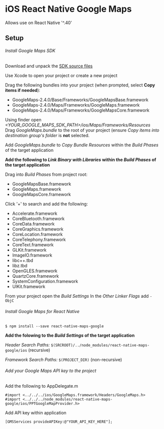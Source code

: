 # iOS React Native Google Maps

Allows use on React Native '^.40'
## Setup

###### Install Google Maps SDK
Download and unpack the [SDK source files](https://dl.google.com/dl/cpdc/ca91069241a099f1/GoogleMaps-2.4.0.tar.gz)

Use Xcode to open your project or create a new project

Drag the following bundles into your project (when prompted, select __Copy items if needed__):
* GoogleMaps-2.4.0/Base/Frameworks/GoogleMapsBase.framework
* GoogleMaps-2.4.0/Maps/Frameworks/GoogleMaps.framework
* GoogleMaps-2.4.0/Maps/Frameworks/GoogleMapsCore.framework

Using finder open _<YOUR_GOOGLE_MAPS_SDK_PATH>/ios/Maps/Frameworks/Resources_
Drag _GoogleMaps.bundle_ to the root of your project (ensure _Copy items into destination group's folder_ is __not__ selected.

Add _GoogleMaps.bundle_ to _Copy Bundle Resources_ within the _Build Phases_ of the target application

__Add the following to _Link Binary with Libraries_ within the _Build Phases_ of the target application__

Drag into _Build Phases_ from project root:
* GoogleMapsBase.framework
* GoogleMaps.framework
* GoogleMapsCore.framework

Click '+' to search and add the following:
* Accelerate.framework
* CoreBluetooth.framework
* CoreData.framework
* CoreGraphics.framework
* CoreLocation.framework
* CoreTelephony.framework
* CoreText.framework
* GLKit.framework
* ImageIO.framework
* libc++.tbd
* libz.tbd
* OpenGLES.framework
* QuartzCore.framework
* SystemConfiguration.framework
* UIKit.framework

From your project open the _Build Settings_
 In the _Other Linker Flags_ add ```-ObjC```

###### Install Google Maps for React Native

```
$ npm install --save react-native-maps-google
```

__Add the folowing to the _Build Settings_ of the target application__

_Header Search Paths:_
```$(SRCROOT)/../node_modules/react-native-maps-google/ios``` (recursive)

_Framework Search Paths:_
```$(PROJECT_DIR)``` (non-recursive)

###### Add your Google Maps API key to the project

Add the following to AppDelegate.m
```
#import <../../../ios/GoogleMaps.framework/Headers/GoogleMaps.h>
#import <../../../node_modules/react-native-maps-google/ios/PPTGoogleMapProvider.h>
```
Add API key within application
```
[GMSServices provideAPIKey:@"YOUR_API_KEY_HERE"];
```